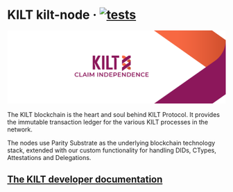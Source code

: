 # KILT kilt-node &middot; [![tests](https://gitlab.com/kiltprotocol/mashnet-node/badges/develop/pipeline.svg)](https://gitlab.com/kiltprotocol/mashnet-node/-/commits/develop)


<p align="center">
  <img src="/.maintain/media/kilt.png">
</p>

The KILT blockchain is the heart and soul behind KILT Protocol.
It provides the immutable transaction ledger for the various KILT processes in the network.

The nodes use Parity Substrate as the underlying blockchain technology stack, extended with our custom functionality for handling DIDs, CTypes, Attestations and Delegations.

## [The KILT developer documentation](https://dev.kilt.io)
